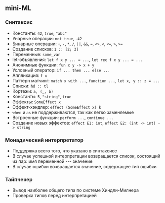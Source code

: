 ## mini-ML

### Синтаксис
* Константы: ```42```, ```true```, ```"abc"```
* Унарные операции: ```not true```, ```-42```
* Бинарные операции: ```+```, ```-```, ```*```, ```/```, ```||```, ```&&```, ```=```, ```<>```, ```<```, ```<=```, ```>```, ```>=```
* Создание списков: ```1 :: [2; 3]```
* Переменные: ```some_var```
* let-объявления: ```let f x y ... = ...```, ```let rec f x y ... = ...```
* Анонимные функции: ```fun x y -> x + y```
* Условный оператор: ```if ... then ... else ...```
* Аппликация: ```f x```
* Паттерн матчинг: ```match x with ...```, ```function ...```, ```let x, y :: z = ...```
* Списки: ```hd :: tl```
* Кортежи: ```a, (_, b)```
* Константы: ```5```, ```"string"```, ```true```
* Эффекты: ```SomeEffect x```
* Эффект-хэндлер: ```effect (SomeEffect x) k```
* ```when``` и ```as``` не поддерживаются, так как легко заменяемые
* Встроенные функции: ```perform ...```, ```continue ...```
* Создание новых эффектов: ```effect E1: int```, ```effect E2: (int -> int) -> string```

### Монадический интерпретатор

* Поддержка всего того, что указано в синтаксисе
* В случае успешной интерпретации возвращается список, состоящий из пар: имя переменной --- значение
* В случае ошибки возвращается значение, содержащее тип ошибки

### Тайпчекер 

* Вывод наиболее общего типа по системе Хиндли-Милнера
* Проверка типов перед интерпретацией
